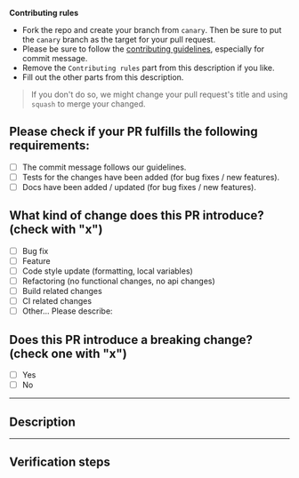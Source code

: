 <!--
IF YOU DON'T FILL OUT THE FOLLOWING INFORMATION WE MIGHT CLOSE YOUR PULL REQUESTS WITHOUT INVESTIGATING
-->

**Contributing rules**

- Fork the repo and create your branch from `canary`. Then be sure to put the `canary` branch as the target for your pull request.
- Please be sure to follow the [contributing guidelines](https://github.com/viosey/hexo-theme-material/blob/master/CONTRIBUTING.md), especially for commit message.
- Remove the `Contributing rules` part from this description if you like.
- Fill out the other parts from this description.

> If you don't do so, we might change your pull request's title and using `squash` to merge your changed.

<!-- ----------- -->

## Please check if your PR fulfills the following requirements:

- [ ] The commit message follows our guidelines.
- [ ] Tests for the changes have been added (for bug fixes / new features).
- [ ] Docs have been added / updated (for bug fixes / new features).

## What kind of change does this PR introduce? (check with "x")

- [ ] Bug fix
- [ ] Feature
- [ ] Code style update (formatting, local variables)
- [ ] Refactoring (no functional changes, no api changes)
- [ ] Build related changes
- [ ] CI related changes
- [ ] Other... Please describe:

## Does this PR introduce a breaking change? (check one with "x")

- [ ] Yes
- [ ] No

____

## Description


____

## Verification steps


